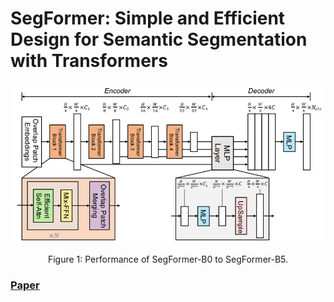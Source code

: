 # SegFormer: Simple and Efficient Design for Semantic Segmentation with Transformers

<!-- ![image](resources/image.png) -->
<div align="center">
  <img src="https://github.com/Mr-TalhaIlyas/segformer/blob/master/screens/sf.png">
</div>
<p align="center">
  Figure 1: Performance of SegFormer-B0 to SegFormer-B5.
</p>

### [Paper](https://arxiv.org/abs/2105.15203)
